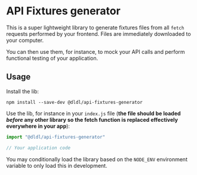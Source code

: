 API Fixtures generator
======================

This is a super lightweight library to generate fixtures files from all `fetch` requests performed by your frontend.
Files are immediately downloaded to your computer.

You can then use them, for instance, to mock your API calls and perform functional testing of your application.

Usage
-----

Install the lib:

```
npm install --save-dev @dldl/api-fixtures-generator
```

Use the lib, for instance in your `index.js` file (**the file should be loaded *before* any other library so the fetch
function is replaced effectively everywhere in your app**):


```js
import "@dldl/api-fixtures-generator"

// Your application code
```

You may conditionally load the library based on the `NODE_ENV` environment variable to only load this in development.
